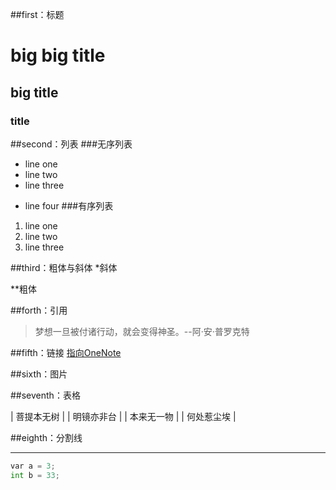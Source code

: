 ##first：标题

# big big title

## big title

### title


##second：列表
###无序列表
* line one
* line two
* line three
- line four
###有序列表

1. line one
1. line two
1. line three

##third：粗体与斜体
*斜体

**粗体

##forth：引用
>梦想一旦被付诸行动，就会变得神圣。--阿·安·普罗克特


##fifth：链接
[指向OneNote](http://www.zhihu.com)

##sixth：图片



##seventh：表格

| 菩提本无树 |
| 明镜亦非台 |
| 本来无一物 |
| 何处惹尘埃 |

##eighth：分割线
***
``` python
var a = 3;
int b = 33;
```
